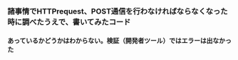 <h3>諸事情でHTTPrequest、POST通信を行わなければならなくなった時に調べたうえで、書いてみたコード</h3>
<h4>あっているかどうかはわからない。検証（開発者ツール）ではエラーは出なかった</h4>
